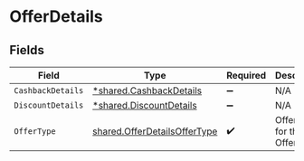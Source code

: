 # OfferDetails


## Fields

| Field                                                                        | Type                                                                         | Required                                                                     | Description                                                                  | Example                                                                      |
| ---------------------------------------------------------------------------- | ---------------------------------------------------------------------------- | ---------------------------------------------------------------------------- | ---------------------------------------------------------------------------- | ---------------------------------------------------------------------------- |
| `CashbackDetails`                                                            | [*shared.CashbackDetails](../../models/shared/cashbackdetails.md)            | :heavy_minus_sign:                                                           | N/A                                                                          |                                                                              |
| `DiscountDetails`                                                            | [*shared.DiscountDetails](../../models/shared/discountdetails.md)            | :heavy_minus_sign:                                                           | N/A                                                                          |                                                                              |
| `OfferType`                                                                  | [shared.OfferDetailsOfferType](../../models/shared/offerdetailsoffertype.md) | :heavy_check_mark:                                                           | Offer Type for the Offer.                                                    | DISCOUNT_AND_CASHBACK                                                        |